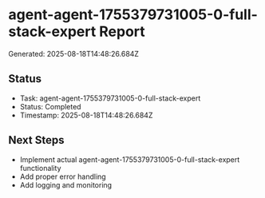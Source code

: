# agent-agent-1755379731005-0-full-stack-expert Report

Generated: 2025-08-18T14:48:26.684Z

## Status
- Task: agent-agent-1755379731005-0-full-stack-expert
- Status: Completed
- Timestamp: 2025-08-18T14:48:26.684Z

## Next Steps
- Implement actual agent-agent-1755379731005-0-full-stack-expert functionality
- Add proper error handling
- Add logging and monitoring
